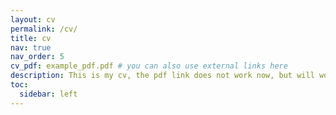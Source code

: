 ```yaml
---
layout: cv
permalink: /cv/
title: cv
nav: true
nav_order: 5
cv_pdf: example_pdf.pdf # you can also use external links here
description: This is my cv, the pdf link does not work now, but will work later.
toc:
  sidebar: left
---
```

